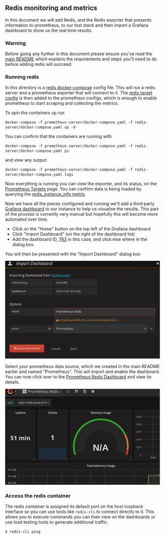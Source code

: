 ## Redis monitoring and metrics

In this document we will add Redis, and the Redis exporter that presents
information to prometheus, to our test stack and then import a Grafana
dashboard to show us the real time results.

### Warning

Before going any further in this document please ensure you've read
the [main README](/README.md) which explains the requirements
and steps you'll need to do before adding redis will succeed.

### Running redis

In this directory is a [redis docker-compose](/redis-server/docker-compose.yaml)
config file. This will run a redis server and a prometheus exporter that will
connect to it. The [redis target config](redis-server/redis.json) is then
added to the prometheus configs, which is enough to enable prometheus to start
scraping and collecting the metrics.

To spin the containers up run

    docker-compose -f prometheus-server/docker-compose.yaml -f redis-server/docker-compose.yaml up -d

You can confirm that the containers are running with

    docker-compose -f prometheus-server/docker-compose.yaml -f redis-server/docker-compose.yaml ps

and view any output:

    docker-compose -f prometheus-server/docker-compose.yaml -f redis-server/docker-compose.yaml logs

Now everything is running you can view the exporter, and its status,
on the [Prometheus Targets](http://127.0.0.1:9090/targets) page. You
can confirm data is being loaded by querying the
[redis_instance_info metric](http://127.0.0.1:9090/graph?g0.range_input=1h&g0.expr=redis_instance_info&g0.tab=1)

Now we have all the pieces configured and running we'll add a third party
[Grafana dashboard](https://grafana.com/dashboards?dataSource=prometheus)
to our instance to help us visualise the results. This part of the
process is currently very manual but hopefully this will become more automated
over time.

 * Click on the "Home" button on the top left of the Grafana dashboard
 * Click "Import Dashboard" (on the right of the dashboard list)
 * Add the dashboard ID, [763](https://grafana.com/dashboards/763) in this case,
   and click else where in the dialog box.

You will then be presented with the "Import Dashboard" dialog box

![Import dashboard](/images/import-redis-dashboard.png?raw=true "Import redis dashboard")

Select your prometheus data source, which we created in the main README earlier
and named "Prometheus". This will import and enable the dashboard. You can now
click over to the
[Prometheus Redis Dashboard](http://127.0.0.1:3000/dashboard/db/prometheus-redis)
and view its details.

![Redis dashboard](/images/redis-dashboard.png?raw=true "Sample redis dashboard")

### Access the redis container

The redis container is assigned its default port on the host loopback
interface so you can use tools like `redis-cli` to connect directly to it.
This allows you to execute commands you can then view on the dashboards or use
load testing tools to generate additional traffic.

    $ redis-cli ping
